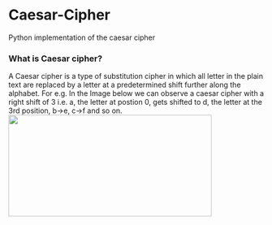 # Caesar-Cipher
Python implementation of the caesar cipher

### What is Caesar cipher? <br> 
A Caesar cipher is a type of substitution cipher in which all letter in the plain text are replaced by a letter at a predetermined shift further along the alphabet.
For e.g. In the Image below we can observe a caesar cipher with a right shift of 3 i.e. a, the letter at postion 0, gets shifted to d, the letter at the 3rd position, b->e, c->f 
and so on. 
<br><img src=https://upload.wikimedia.org/wikipedia/commons/7/75/Caesar_substition_cipher.png width=400 height=200>
